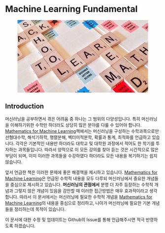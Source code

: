 # Machine Learning Fundamental

<figure align=center>
<img src="assets/cover.jpg"/>
</figure>

## Introduction

머신러닝을 공부하면서 겪은 어려움 중 하나는 그 범위의 다양성입니다. 특히 머신러닝을 이해하기위한 수학만 하더라도 상당히 많은 분야를 다룰 수 있어야 합니다. [Mathematics for Machine Learning](https://mml-book.github.io/)책에서는 머신러닝을 구성하는 수학과목으로만 선형대수학, 해석기하학, 행렬분해, 벡터미적분학, 확률과 통계, 최적화를 언급하고 있습니다. 각각은 기본적인 내용만 하더라도 대학교 및 대학원 과정에서 적어도 한 학기를 투자하는 과목들입니다. 따라서 양적으로 이 모든 강의를 찾아 듣는 것은 시간적으로 많은 부담이 되며, 이미 이러한 과목들을 수강하였다 하더라도 모든 내용을 복기하기는 쉽지 않습니다.

앞서 언급한 책은 이러한 문제에 좋은 해결책을 제시하고 있습니다. [Mathematics for Machine Learning](https://mml-book.github.io/)은 언급된 수학적 내용을 모두 다루되 머신러닝에서 중요한 개념들을 중심으로 제시하고 있습니다. **머신러닝의 관점에서** 분명 더 자주 등장하는 수학적 개념과 그렇지 않은 개념이 있음을 감안할 때 이러한 접근방법은 매우 효과적이라고 생각합니다. 따라서 이 문서에서는 머신러닝에 필요한 수학적 개념을 [Mathematics for Machine Learning](https://mml-book.github.io/)의 내용을 중심으로 정리하고, 나아가 머신러닝에 필요한 기본 개념들을 정리하는데 목적이 있습니다.

이 문서에 대한 수정 및 업데이트는 Github의 Issue를 통해 언급해주시면 적극 반영하도록 하겠습니다.
